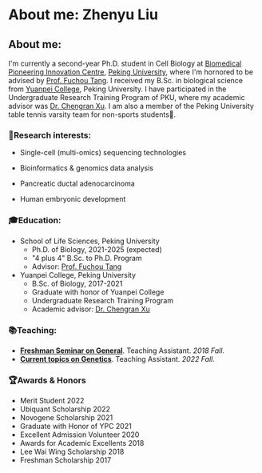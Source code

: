 
# About me: Zhenyu Liu

<!-- aboutme -->

## About me:

I'm currently a second-year Ph.D. student in Cell Biology at [Biomedical Pioneering Innovation Centre](https://biopic.pku.edu.cn/en/), [Peking University](https://english.pku.edu.cn/), where I'm hornored to be advised by [Prof. Fuchou Tang](https://biopic.pku.edu.cn/en/researchteam/511476.htm). I received my B.Sc. in biological science from [Yuanpei College](https://yuanpei.pku.edu.cn/), Peking University. I have participated in the Undergraduate Research Training Program of PKU, where my academic advisor was [Dr. Chengran Xu](http://www.cls.edu.cn/english/PrincipalInvestigator/pi/index1962.shtml). I am also a member of the Peking University table tennis varsity team for non-sports students🏓.

### 🧬Research interests:

- Single-cell (multi-omics) sequencing technologies

- Bioinformatics & genomics data analysis

- Pancreatic ductal adenocarcinoma

- Human embryonic development

### 🎓Education:
- School of Life Sciences, Peking University
  - Ph.D. of Biology, 2021-2025 (expected)
  - "4 plus 4" B.Sc. to Ph.D. Program
  - Advisor: [Prof. Fuchou Tang](https://biopic.pku.edu.cn/en/researchteam/511476.htm)
- Yuanpei College, Peking University
  - B.Sc. of Biology, 2017-2021
  - Graduate with honor of Yuanpei College
  - Undergraduate Research Training Program
  - Academic advisor: [Dr. Chengran Xu](http://www.cls.edu.cn/english/PrincipalInvestigator/pi/index1962.shtml)

### 📚Teaching:

- **[Freshman Seminar on General](http://www.dean.pku.edu.cn/service/web/courseDetail.php?flag=1&zxjhbh=BZ2223104631815_28304)**. Teaching Assistant. *2018 Fall.*
- **[Current topics on Genetics](http://www.dean.pku.edu.cn/service/web/courseDetail.php?flag=1&zxjhbh=BZ2223101132022_14350)**. Teaching Assistant. *2022 Fall.*

### 🏆Awards & Honors

- Merit Student 2022
- Ubiquant Scholarship 2022
- Novogene Scholarship 2021
- Graduate with Honor of YPC 2021
- Excellent Admission Volunteer 2020
- Awards for Academic Excellents 2018
- Lee Wai Wing Scholarship 2018
- Freshman Scholarship 2017